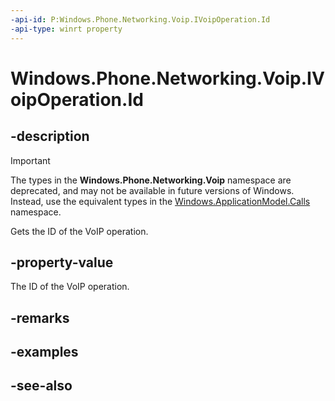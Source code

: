 ```yaml
---
-api-id: P:Windows.Phone.Networking.Voip.IVoipOperation.Id
-api-type: winrt property
---
```


<!-- Property syntax
public uint Id { get; }
-->

# Windows.Phone.Networking.Voip.IVoipOperation.Id

## -description

> [!IMPORTANT]
> The types in the **Windows.Phone.Networking.Voip** namespace are deprecated, and may not be available in future versions of Windows. Instead, use the equivalent types in the [Windows.ApplicationModel.Calls](/uwp/api/windows.applicationmodel.calls) namespace.

Gets the ID of the VoIP operation.

## -property-value
The ID of the VoIP operation.

## -remarks

## -examples

## -see-also
